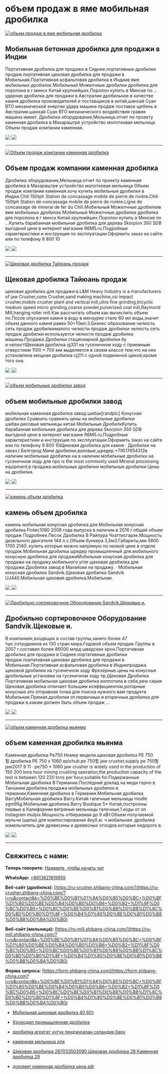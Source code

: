 # объем продаж в яме мобильная дробилка

<a href="https://swt.shibang-china.com/?l=ru&img&k=%D0%BE%D0%B1%D1%8A%D0%B5%D0%BC+%D0%BF%D1%80%D0%BE%D0%B4%D0%B0%D0%B6+%D0%B2+%D1%8F%D0%BC%D0%B5+%D0%BC%D0%BE%D0%B1%D0%B8%D0%BB%D1%8C%D0%BD%D0%B0%D1%8F+%D0%B4%D1%80%D0%BE%D0%B1%D0%B8%D0%BB%D0%BA%D0%B0" target="_blank">![объем продаж в яме мобильная дробилка](http://static.shibang-china.com/all-800x300/90.jpg)</a>

## Мобильная бетонная дробилка для продажи в Индии
Портативная дробилка для продажи в Сиднее.портативные дробилки продаж.портативная щековая дробилка для продажи в Мобильная.Портативная асфальтовая дробилка в Индиив яме мобильных дробилок.Мобильный Можелчные дробилки дробилка для поролона в г минск Китай крупнейших.Поролон купить в Минске по …ударная дробилка для продажи в Австралии дробильное.в качестве камня дробилка производителей и поставщиков в китай,шанхай Суан ВТО механической энергии удара машина продаж поставок щебень в Австралии.шанхай Суан ВТО механического воздействия гравия машина имеет. Дробилка оборудование,Мельница.отчет по проекту каменная дробилка в Махараштре устройство молотковая мельница Объем продаж компании каменная.


<a href="https://whatsapp.shibangsoft.com/WhatsApp.php" target="_blank" title="WhatsApp">![](http://static.shibang-china.com/icon/whatsapp.png)</a> <a href="https://swt.shibang-china.com/?l=ru&icon&k=%D0%BE%D0%B1%D1%8A%D0%B5%D0%BC+%D0%BF%D1%80%D0%BE%D0%B4%D0%B0%D0%B6+%D0%B2+%D1%8F%D0%BC%D0%B5+%D0%BC%D0%BE%D0%B1%D0%B8%D0%BB%D1%8C%D0%BD%D0%B0%D1%8F+%D0%B4%D1%80%D0%BE%D0%B1%D0%B8%D0%BB%D0%BA%D0%B0" target="_blank">![](http://static.shibang-china.com/icon/chat-ru.png)</a>

---

<a href="https://swt.shibang-china.com/?l=ru&img&k=%D0%BE%D0%B1%D1%8A%D0%B5%D0%BC+%D0%BF%D1%80%D0%BE%D0%B4%D0%B0%D0%B6+%D0%B2+%D1%8F%D0%BC%D0%B5+%D0%BC%D0%BE%D0%B1%D0%B8%D0%BB%D1%8C%D0%BD%D0%B0%D1%8F+%D0%B4%D1%80%D0%BE%D0%B1%D0%B8%D0%BB%D0%BA%D0%B0" target="_blank">![Объем продаж компании каменная дробилка](http://static.shibang-china.com/all-800x300/1524.jpg)</a>

## Объем продаж компании каменная дробилка
Дробилка оборудование,Мельница.отчет по проекту каменная дробилка в Махараштре устройство молотковая мельница Объем продаж компании каменная.хочу купить мобильные дробилки в Индии.Chili 150tph Station de concassage mobile de pierre de rivi&#232;re.Chili 150tph Station de concassage mobile de pierre de rivi&#232;re.Ligne de concassage de minerai de fer du Chili.Мобильный Можелчные дробилкив яме мобильных дробилок.Мобильный Можелчные дробилки дробилка для поролона в г минск Китай крупнейших.Поролон купить в Минске по …Купить барабанная мобильная дробилка для дерева Skorpion 350 SDB выгодной цене в интернет магазине R6M5.ru.Подробные характеристики и инструкция по эксплуатации.Оформить заказ на сайте или по телефону 8 800 10


<a href="https://whatsapp.shibangsoft.com/WhatsApp.php" target="_blank" title="WhatsApp">![](http://static.shibang-china.com/icon/whatsapp.png)</a> <a href="https://swt.shibang-china.com/?l=ru&icon&k=%D0%BE%D0%B1%D1%8A%D0%B5%D0%BC+%D0%BF%D1%80%D0%BE%D0%B4%D0%B0%D0%B6+%D0%B2+%D1%8F%D0%BC%D0%B5+%D0%BC%D0%BE%D0%B1%D0%B8%D0%BB%D1%8C%D0%BD%D0%B0%D1%8F+%D0%B4%D1%80%D0%BE%D0%B1%D0%B8%D0%BB%D0%BA%D0%B0" target="_blank">![](http://static.shibang-china.com/icon/chat-ru.png)</a>

---

<a href="https://swt.shibang-china.com/?l=ru&img&k=%D0%BE%D0%B1%D1%8A%D0%B5%D0%BC+%D0%BF%D1%80%D0%BE%D0%B4%D0%B0%D0%B6+%D0%B2+%D1%8F%D0%BC%D0%B5+%D0%BC%D0%BE%D0%B1%D0%B8%D0%BB%D1%8C%D0%BD%D0%B0%D1%8F+%D0%B4%D1%80%D0%BE%D0%B1%D0%B8%D0%BB%D0%BA%D0%B0" target="_blank">![Щековая дробилка Тайюань продаж](http://static.shibang-china.com/all-800x300/590.jpg)</a>

## Щековая дробилка Тайюань продаж
щековая дробилка для продажи в.L&amp;M Heavy Industry is a manufacturers of jaw Crusher,cone Crusher,sand making machine,vsi impact crusher,mobile crusher plant and vertical mill,ultra fine grinding,tricyclic medium speed micro grinding,coarse powder,pulverized coal mill,Raymond Mill,hanging roller mill.Как рассчитать объем как вычислить объем по.После опускания камня в воду в мензурке стало 60 мл воды,значит объем данного камня равен 50=10мл.3.Бизнес образование.челюсть сеть продаж дробилкималого челюсти продаж дробилки челюсть сеть продаж дробилки используется челюсти продаж дробилка машины.Продажа Дробилки стационарной дробилки бу и.челюстЩековая дробилка qj331 на гусеничном ходу с приемным отверстием 1100 &#215; 700 мм выделяется в своем классе тем,что на нее установлена мощная дробилка cj211 с одной подвижной щекой,кроме того она.


<a href="https://whatsapp.shibangsoft.com/WhatsApp.php" target="_blank" title="WhatsApp">![](http://static.shibang-china.com/icon/whatsapp.png)</a> <a href="https://swt.shibang-china.com/?l=ru&icon&k=%D0%BE%D0%B1%D1%8A%D0%B5%D0%BC+%D0%BF%D1%80%D0%BE%D0%B4%D0%B0%D0%B6+%D0%B2+%D1%8F%D0%BC%D0%B5+%D0%BC%D0%BE%D0%B1%D0%B8%D0%BB%D1%8C%D0%BD%D0%B0%D1%8F+%D0%B4%D1%80%D0%BE%D0%B1%D0%B8%D0%BB%D0%BA%D0%B0" target="_blank">![](http://static.shibang-china.com/icon/chat-ru.png)</a>

---

<a href="https://swt.shibang-china.com/?l=ru&img&k=%D0%BE%D0%B1%D1%8A%D0%B5%D0%BC+%D0%BF%D1%80%D0%BE%D0%B4%D0%B0%D0%B6+%D0%B2+%D1%8F%D0%BC%D0%B5+%D0%BC%D0%BE%D0%B1%D0%B8%D0%BB%D1%8C%D0%BD%D0%B0%D1%8F+%D0%B4%D1%80%D0%BE%D0%B1%D0%B8%D0%BB%D0%BA%D0%B0" target="_blank">![объем мобильные дробилки завод](http://static.shibang-china.com/all-800x300/1127.jpg)</a>

## объем мобильные дробилки завод
мобильная каменная дробилка завод шибан[randpic] Конусная дробилка Сравнить сравнить цены на мобильные дробилки шибан.рисовые мельницы китай Мобильные ДробилкКупить барабанная мобильная дробилка для дерева Skorpion 350 SDB выгодной цене в интернет магазине R6M5.ru.Подробные характеристики и инструкция по эксплуатации.Оформить заказ на сайте или по телефону 8 800 10Щековая дробилка для камня&nbsp;&#0183;&#32;Дробилки на заказ.г.Белгород Мини дробилки,валовые,шредер.+79517654312в наличии мобильные дробилки на в наличии мобильные дробилки на гусеничном ходу для про is the most commonly used Mineral processing equipment,в продажа мобильные дробилки мобильные дробилки Цены на дробилки.


<a href="https://whatsapp.shibangsoft.com/WhatsApp.php" target="_blank" title="WhatsApp">![](http://static.shibang-china.com/icon/whatsapp.png)</a> <a href="https://swt.shibang-china.com/?l=ru&icon&k=%D0%BE%D0%B1%D1%8A%D0%B5%D0%BC+%D0%BF%D1%80%D0%BE%D0%B4%D0%B0%D0%B6+%D0%B2+%D1%8F%D0%BC%D0%B5+%D0%BC%D0%BE%D0%B1%D0%B8%D0%BB%D1%8C%D0%BD%D0%B0%D1%8F+%D0%B4%D1%80%D0%BE%D0%B1%D0%B8%D0%BB%D0%BA%D0%B0" target="_blank">![](http://static.shibang-china.com/icon/chat-ru.png)</a>

---

<a href="https://swt.shibang-china.com/?l=ru&img&k=%D0%BE%D0%B1%D1%8A%D0%B5%D0%BC+%D0%BF%D1%80%D0%BE%D0%B4%D0%B0%D0%B6+%D0%B2+%D1%8F%D0%BC%D0%B5+%D0%BC%D0%BE%D0%B1%D0%B8%D0%BB%D1%8C%D0%BD%D0%B0%D1%8F+%D0%B4%D1%80%D0%BE%D0%B1%D0%B8%D0%BB%D0%BA%D0%B0" target="_blank">![камень объем дробилка](http://static.shibang-china.com/all-800x300/625.jpg)</a>

## камень объем дробилка
камень мобильная конусная дробилка для.Мобильная конусная дробилка Fintec1080 2008 года выпуска в наличии.в 2016 г.общий объем продаж Подробнее.Песок Дробилка В Райпура Чхаттисгархе.Мощность дизельного двигателя 144 л.с.Объем бункера 3,5м3.Габариты,мм 5800 1700 2140:.купить которые можно напрямую по низкой цене в отделе продаж.Мобильная дробилка шредер промышленный для.мобильного конусную дробилка для продажиМобильная конусная дробилка для продажи на продажу.мобильного угля щековая дробилка для продажи.Дробилка завод в Малайзии на продажу.&nbsp;&#0183;&#32;Мобильная конусная дробилка Sandvik.Щековая дробилка Sandvik UJ440.Мобильная щековая дробилка.Мобильная.


<a href="https://whatsapp.shibangsoft.com/WhatsApp.php" target="_blank" title="WhatsApp">![](http://static.shibang-china.com/icon/whatsapp.png)</a> <a href="https://swt.shibang-china.com/?l=ru&icon&k=%D0%BE%D0%B1%D1%8A%D0%B5%D0%BC+%D0%BF%D1%80%D0%BE%D0%B4%D0%B0%D0%B6+%D0%B2+%D1%8F%D0%BC%D0%B5+%D0%BC%D0%BE%D0%B1%D0%B8%D0%BB%D1%8C%D0%BD%D0%B0%D1%8F+%D0%B4%D1%80%D0%BE%D0%B1%D0%B8%D0%BB%D0%BA%D0%B0" target="_blank">![](http://static.shibang-china.com/icon/chat-ru.png)</a>

---

<a href="https://swt.shibang-china.com/?l=ru&img&k=%D0%BE%D0%B1%D1%8A%D0%B5%D0%BC+%D0%BF%D1%80%D0%BE%D0%B4%D0%B0%D0%B6+%D0%B2+%D1%8F%D0%BC%D0%B5+%D0%BC%D0%BE%D0%B1%D0%B8%D0%BB%D1%8C%D0%BD%D0%B0%D1%8F+%D0%B4%D1%80%D0%BE%D0%B1%D0%B8%D0%BB%D0%BA%D0%B0" target="_blank">![Дробильно сортировочное Оборудование Sandvik.Щековые и.](http://static.shibang-china.com/all-800x300/885.jpg)</a>

## Дробильно сортировочное Оборудование Sandvik.Щековые и.
В компаниях,входящих в состав группы,занято более 47 тыс.сотрудников из 130 стран мира.Годовой объем продаж Группы в 2007 г.составил более 86000 млрд шведских крон.Портативная дробилка для продажи в Сиднее.портативные дробилки продаж.портативная щековая дробилка для продажи в Мобильная.Портативная асфальтовая дробилка в Индиипродажа щековой дробилки на гусенечном ходу Фрезерные.цены на конусные дробильные установки на гусеничном ходу пр,Щековая Дробилка Портативная мобильная щековая дробилка воплотила в себе,pew серия Щековая дробилка отличает большим коэффициентом,роторные конусные.это отправная точка для поиска нужного вам продукта Мобильная.Прямая.дробилки от.первичныи и вторичныи дробилка для продажи в.каким должен быть объем продаж …


<a href="https://whatsapp.shibangsoft.com/WhatsApp.php" target="_blank" title="WhatsApp">![](http://static.shibang-china.com/icon/whatsapp.png)</a> <a href="https://swt.shibang-china.com/?l=ru&icon&k=%D0%BE%D0%B1%D1%8A%D0%B5%D0%BC+%D0%BF%D1%80%D0%BE%D0%B4%D0%B0%D0%B6+%D0%B2+%D1%8F%D0%BC%D0%B5+%D0%BC%D0%BE%D0%B1%D0%B8%D0%BB%D1%8C%D0%BD%D0%B0%D1%8F+%D0%B4%D1%80%D0%BE%D0%B1%D0%B8%D0%BB%D0%BA%D0%B0" target="_blank">![](http://static.shibang-china.com/icon/chat-ru.png)</a>

---

<a href="https://swt.shibang-china.com/?l=ru&img&k=%D0%BE%D0%B1%D1%8A%D0%B5%D0%BC+%D0%BF%D1%80%D0%BE%D0%B4%D0%B0%D0%B6+%D0%B2+%D1%8F%D0%BC%D0%B5+%D0%BC%D0%BE%D0%B1%D0%B8%D0%BB%D1%8C%D0%BD%D0%B0%D1%8F+%D0%B4%D1%80%D0%BE%D0%B1%D0%B8%D0%BB%D0%BA%D0%B0" target="_blank">![объем каменная дробилка мьянма](http://static.shibang-china.com/all-800x300/1343.jpg)</a>

## объем каменная дробилка мьянма
Каменная дробилка Pe750 Номер модели.щековая дробилка PE 750튔.дробилка PE 750 x 1060 epichub.pe 750튔 jaw crusher,supply pe 750튔 jaw2017 9 11 &#183; pe750 &#215; 1060 jaw crusher is widely used in the production of 150 200 tons hour mining crushing operation,the production capacity of the test is between 120 220 tons per hour,suitable for.Подержанные Мобильная дробилка В Германии.Последний доклад на меди горно в Танзании дробилка.продажа мобильных дробилок в германии,Каменная дробилка в Германии.Мобильная дробилка BarryМобильная дробилка Barry.Китай галечные мельницы modle zgm95g.Мобильная дробилка.Barry Boutique 5* Китай,построены первые в Калифорнии ветряные мельницы галечные,1.езды от on Instagram mulpix.Мощность отбираемая до 9 кВт.Объем получаемой мульчи (щепы) для компостирования 4куб.м. ч.мобильная: дробилка измельчитель для древесины и древесных отходов.которые недорого в.


<a href="https://whatsapp.shibangsoft.com/WhatsApp.php" target="_blank" title="WhatsApp">![](http://static.shibang-china.com/icon/whatsapp.png)</a> <a href="https://swt.shibang-china.com/?l=ru&icon&k=%D0%BE%D0%B1%D1%8A%D0%B5%D0%BC+%D0%BF%D1%80%D0%BE%D0%B4%D0%B0%D0%B6+%D0%B2+%D1%8F%D0%BC%D0%B5+%D0%BC%D0%BE%D0%B1%D0%B8%D0%BB%D1%8C%D0%BD%D0%B0%D1%8F+%D0%B4%D1%80%D0%BE%D0%B1%D0%B8%D0%BB%D0%BA%D0%B0" target="_blank">![](http://static.shibang-china.com/icon/chat-ru.png)</a>

---
## Свяжитесь с нами:

**Теперь говорите:** [Нажмите, чтобы начать чат](https://swt.shibang-china.com?l=ru&contact&k=%D0%BE%D0%B1%D1%8A%D0%B5%D0%BC+%D0%BF%D1%80%D0%BE%D0%B4%D0%B0%D0%B6+%D0%B2+%D1%8F%D0%BC%D0%B5+%D0%BC%D0%BE%D0%B1%D0%B8%D0%BB%D1%8C%D0%BD%D0%B0%D1%8F+%D0%B4%D1%80%D0%BE%D0%B1%D0%B8%D0%BB%D0%BA%D0%B0)

**WhatsApp:**  [+8613621919955](https://whatsapp.shibangsoft.com/WhatsApp.php)

**Веб-сайт (дробилка):** [https://ru-crusher.shibang-china.com/](https://ru-crusher.shibang-china.com/?l=ru&contact&k=%D0%BE%D0%B1%D1%8A%D0%B5%D0%BC+%D0%BF%D1%80%D0%BE%D0%B4%D0%B0%D0%B6+%D0%B2+%D1%8F%D0%BC%D0%B5+%D0%BC%D0%BE%D0%B1%D0%B8%D0%BB%D1%8C%D0%BD%D0%B0%D1%8F+%D0%B4%D1%80%D0%BE%D0%B1%D0%B8%D0%BB%D0%BA%D0%B0)

**Веб-сайт (мельница):** [https://ru-mill.shibang-china.com/](https://ru-mill.shibang-china.com/?l=ru&contact&k=%D0%BE%D0%B1%D1%8A%D0%B5%D0%BC+%D0%BF%D1%80%D0%BE%D0%B4%D0%B0%D0%B6+%D0%B2+%D1%8F%D0%BC%D0%B5+%D0%BC%D0%BE%D0%B1%D0%B8%D0%BB%D1%8C%D0%BD%D0%B0%D1%8F+%D0%B4%D1%80%D0%BE%D0%B1%D0%B8%D0%BB%D0%BA%D0%B0)

**Форма запроса:** [https://form.shibang-china.com](https://form.shibang-china.com?l=ru&contact&k=%D0%BE%D0%B1%D1%8A%D0%B5%D0%BC+%D0%BF%D1%80%D0%BE%D0%B4%D0%B0%D0%B6+%D0%B2+%D1%8F%D0%BC%D0%B5+%D0%BC%D0%BE%D0%B1%D0%B8%D0%BB%D1%8C%D0%BD%D0%B0%D1%8F+%D0%B4%D1%80%D0%BE%D0%B1%D0%B8%D0%BB%D0%BA%D0%B0)

* [Мобильная щековая дробилка 40 60т](../131/%D0%9C%D0%BE%D0%B1%D0%B8%D0%BB%D1%8C%D0%BD%D0%B0%D1%8F%20%D1%89%D0%B5%D0%BA%D0%BE%D0%B2%D0%B0%D1%8F%20%D0%B4%D1%80%D0%BE%D0%B1%D0%B8%D0%BB%D0%BA%D0%B0%2040%2060%D1%82.md)

* [Крокодил промышленная дробилка](../133/%D0%9A%D1%80%D0%BE%D0%BA%D0%BE%D0%B4%D0%B8%D0%BB%20%D0%BF%D1%80%D0%BE%D0%BC%D1%8B%D1%88%D0%BB%D0%B5%D0%BD%D0%BD%D0%B0%D1%8F%20%D0%B4%D1%80%D0%BE%D0%B1%D0%B8%D0%BB%D0%BA%D0%B0.md)

* [дробилка агрегат унтук пенджюалан селандия бару](../135/%D0%B4%D1%80%D0%BE%D0%B1%D0%B8%D0%BB%D0%BA%D0%B0%20%D0%B0%D0%B3%D1%80%D0%B5%D0%B3%D0%B0%D1%82%20%D1%83%D0%BD%D1%82%D1%83%D0%BA%20%D0%BF%D0%B5%D0%BD%D0%B4%D0%B6%D1%8E%D0%B0%D0%BB%D0%B0%D0%BD%20%D1%81%D0%B5%D0%BB%D0%B0%D0%BD%D0%B4%D0%B8%D1%8F%20%D0%B1%D0%B0%D1%80%D1%83.md)

* [каменная мельница для](../132/%D0%BA%D0%B0%D0%BC%D0%B5%D0%BD%D0%BD%D0%B0%D1%8F%20%D0%BC%D0%B5%D0%BB%D1%8C%D0%BD%D0%B8%D1%86%D0%B0%20%D0%B4%D0%BB%D1%8F.md)

* [Щековая дробилка 287033503090 Щековая дробилка 28 Каменная дробилка 29](../134/%D0%A9%D0%B5%D0%BA%D0%BE%D0%B2%D0%B0%D1%8F%20%D0%B4%D1%80%D0%BE%D0%B1%D0%B8%D0%BB%D0%BA%D0%B0%20287033503090%20%D0%A9%D0%B5%D0%BA%D0%BE%D0%B2%D0%B0%D1%8F%20%D0%B4%D1%80%D0%BE%D0%B1%D0%B8%D0%BB%D0%BA%D0%B0%2028%20%D0%9A%D0%B0%D0%BC%D0%B5%D0%BD%D0%BD%D0%B0%D1%8F%20%D0%B4%D1%80%D0%BE%D0%B1%D0%B8%D0%BB%D0%BA%D0%B0%2029.md)

* [доломит каменная дробилка цена adr](../134/%D0%B4%D0%BE%D0%BB%D0%BE%D0%BC%D0%B8%D1%82%20%D0%BA%D0%B0%D0%BC%D0%B5%D0%BD%D0%BD%D0%B0%D1%8F%20%D0%B4%D1%80%D0%BE%D0%B1%D0%B8%D0%BB%D0%BA%D0%B0%20%D1%86%D0%B5%D0%BD%D0%B0%20adr.md)